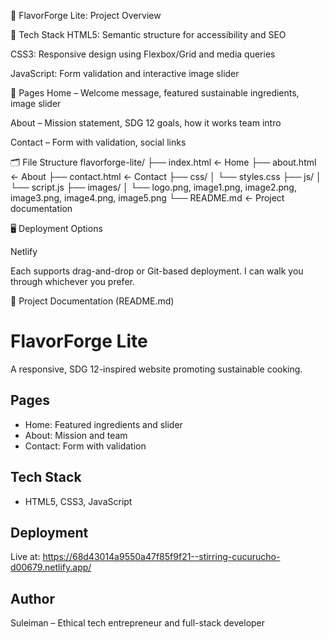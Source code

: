 🌿 FlavorForge Lite: Project Overview

🔧 Tech Stack
HTML5: Semantic structure for accessibility and SEO

CSS3: Responsive design using Flexbox/Grid and media queries

JavaScript: Form validation and interactive image slider

📄 Pages
Home – Welcome message, featured sustainable ingredients, image slider

About – Mission statement, SDG 12 goals, how it works team intro

Contact – Form with validation, social links

🗂️ File Structure
flavorforge-lite/
├── index.html         ← Home
├── about.html         ← About
├── contact.html       ← Contact
├── css/
│   └── styles.css
├── js/
│   └── script.js
├── images/
│   └── logo.png, image1.png, image2.png, image3.png, image4.png, image5.png
└── README.md          ← Project documentation

🖥️ Deployment Options

Netlify

Each supports drag-and-drop or Git-based deployment.
 I can walk you through whichever you prefer.

📑 Project Documentation (README.md)
# FlavorForge Lite

A responsive, SDG 12-inspired website promoting sustainable cooking.

## Pages
- Home: Featured ingredients and slider
- About: Mission and team
- Contact: Form with validation

## Tech Stack
- HTML5, CSS3, JavaScript

## Deployment
Live at:
https://68d43014a9550a47f85f9f21--stirring-cucurucho-d00679.netlify.app/

## Author
Suleiman – Ethical tech entrepreneur and full-stack developer
